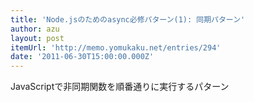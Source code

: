 ```yaml
---
title: 'Node.jsのためのasync必修パターン(1): 同期パターン'
author: azu
layout: post
itemUrl: 'http://memo.yomukaku.net/entries/294'
date: '2011-06-30T15:00:00.000Z'
---
```

JavaScriptで非同期関数を順番通りに実行するパターン
